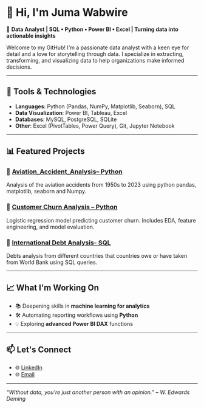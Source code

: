 # 👋 Hi, I'm Juma Wabwire

🎯 **Data Analyst | SQL • Python • Power BI • Excel | Turning data into actionable insights**

Welcome to my GitHub! I'm a passionate data analyst with a keen eye for detail and a love for storytelling through data. I specialize in extracting, transforming, and visualizing data to help organizations make informed decisions.

---

## 🔧 Tools & Technologies

- **Languages**: Python (Pandas, NumPy, Matplotlib, Seaborn), SQL
- **Data Visualization**: Power BI, Tableau, Excel
- **Databases**: MySQL, PostgreSQL, SQLite
- **Other**: Excel (PivotTables, Power Query), Git, Jupyter Notebook

---

## 📊 Featured Projects

### 📌 [Aviation_Accident_Analysis– Python](https://github.com/JUMAWABWIRE/Aviation_Accident_Analysis)
Analysis of the aviation accidents from 1950s to 2023 using python pandas, matplotlib, seaborn and Numpy.

### 📌 [Customer Churn Analysis – Python](https://github.com/JumaWabwire/customer-churn-analysis)
Logistic regression model predicting customer churn. Includes EDA, feature engineering, and model evaluation.

### 📌 [International Debt Analysis- SQL](https://github.com/JUMAWABWIRE/International-Debt-Analysis)
Debts analysis from different countries that countries owe or have taken from World Bank using SQL queries.

---

## 📈 What I'm Working On

- 📚 Deepening skills in **machine learning for analytics**
- 🛠 Automating reporting workflows using **Python**
- 💡 Exploring **advanced Power BI DAX** functions

---

## 📫 Let's Connect

- 🌐 [LinkedIn](https://www.linkedin.com/in/juma-jackson-73b411320/)
- 🌐 [Email](jackson.jumswabwire@gmail.com)

---

_“Without data, you're just another person with an opinion.” – W. Edwards Deming_

